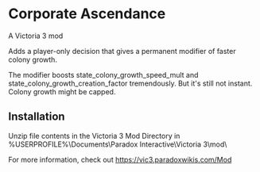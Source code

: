 # Corporate Ascendance
 A Victoria 3 mod

Adds a player-only decision that gives a permanent modifier of faster colony growth.

The modifier boosts state_colony_growth_speed_mult and state_colony_growth_creation_factor tremendously. But it's still not instant. Colony growth might be capped.

## Installation
Unzip file contents in the Victoria 3 Mod Directory in %USERPROFILE%\Documents\Paradox Interactive\Victoria 3\mod\

For more information, check out https://vic3.paradoxwikis.com/Mod
